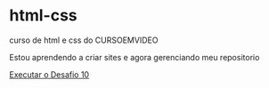 # html-css
 curso de html e css do CURSOEMVIDEO

Estou aprendendo a criar sites e agora gerenciando meu repositorio

<a href="https://jrnaldo.github.io/repositorio/html-css/desafios/d010/index.html"> Executar o Desafio 10</a>